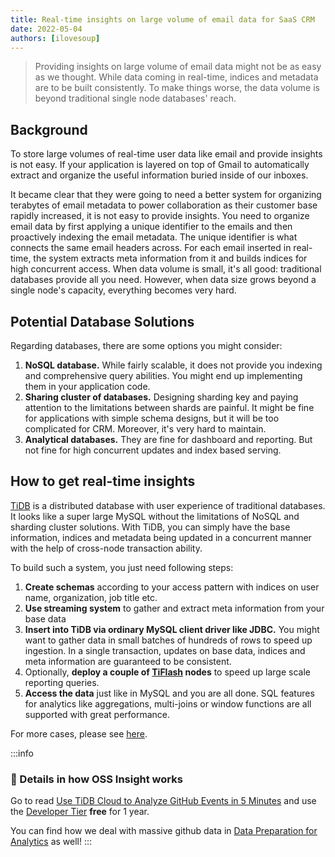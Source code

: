 ```yaml
---
title: Real-time insights on large volume of email data for SaaS CRM
date: 2022-05-04
authors: [ilovesoup]
---
```


> Providing insights on large volume of email data might not be as easy as we thought. While data coming in real-time, indices and metadata are to be built consistently. To make things worse, the data volume is beyond traditional single node databases' reach.

## Background

To store large volumes of real-time user data like email and provide insights is not easy. If your application is layered on top of Gmail to automatically extract and organize the useful information buried inside of our inboxes.

 It became clear that they were going to need a better system for organizing terabytes of email metadata to power collaboration as their customer base rapidly increased, it is not easy to provide insights. You need to organize email data by first applying a unique identifier to the emails and then proactively indexing the email metadata. The unique identifier is what connects the same email headers across. For each email inserted in real-time, the system extracts meta information from it and builds indices for high concurrent access. When data volume is small, it's all good: traditional databases provide all you need. However, when data size grows beyond a single node's capacity, everything becomes very hard.

## Potential Database Solutions

Regarding databases, there are some options you might consider:

1. **NoSQL database.** While fairly scalable, it does not provide you indexing and comprehensive query abilities. You might end up implementing them in your application code.
2. **Sharing cluster of databases.** Designing sharding key and paying attention to the limitations between shards are painful. It might be fine for applications with simple schema designs, but it will be too complicated for CRM. Moreover, it's very hard to maintain.
3. **Analytical databases.** They are fine for dashboard and reporting. But not fine for high concurrent updates and index based serving.

## How to get real-time insights

[TiDB](https://docs.pingcap.com/tidb/stable/overview?utm_source=ossinsight) is a distributed database with user experience of traditional databases. It looks like a super large MySQL without the limitations of NoSQL and sharding cluster solutions. With TiDB, you can simply have the base information, indices and metadata being updated in a concurrent manner with the help of cross-node transaction ability. 

To build such a system, you just need following steps:

1. **Create schemas** according to your access pattern with indices on user name, organization, job title etc.
2. **Use streaming system** to gather and extract meta information from your base data
3. **Insert into TiDB via ordinary MySQL client driver like JDBC.** You might want to gather data in small batches of hundreds of rows to speed up ingestion. In a single transaction, updates on base data, indices and meta information are guaranteed to be consistent.
4. Optionally, **deploy a couple of [TiFlash](https://docs.pingcap.com/tidb/stable/tiflash-overview?utm_source=ossinsight) nodes** to speed up large scale reporting queries.
5. **Access the data** just like in MySQL and you are all done. SQL features for analytics like aggregations, multi-joins or window functions are all supported with great performance.

For more cases, please see [here](https://en.pingcap.com/customers/?utm_source=ossinsight).



:::info
### 🌟 Details in how OSS Insight works

Go to read [Use TiDB Cloud to Analyze GitHub Events in 5 Minutes](/blog/try-it-yourself) and use the [Developer Tier](https://tidbcloud.com/signup?utm_source=ossinsight) **free** for 1 year.

You can find how we deal with massive github data in [Data Preparation for Analytics](/blog/how-it-works) as well!
:::
